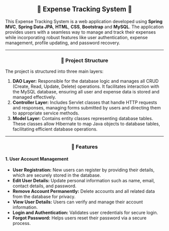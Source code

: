 <h2 align="center">🌟 Expense Tracking System 🌟</h2>

<p>This Expense Tracking System is a web application developed using <strong>Spring MVC</strong>, <strong>Spring Data JPA</strong>, <strong>HTML</strong>, <strong>CSS</strong>, <strong>Bootstrap</strong> and <strong>MySQL</strong>. The application provides users with a seamless way to manage and track their expenses while incorporating robust features like user authentication, expense management, profile updating, and password recovery.</p>

---

<h3 align="center">📂 Project Structure</h3>
<p>The project is structured into three main layers:</p>
<ol>
    <li><b>DAO Layer:</b> Responsible for the database logic and manages all CRUD (Create, Read, Update, Delete) operations. It facilitates interaction with the MySQL database, ensuring all user and expense data is stored and managed effectively.</li>
    <li><b>Controller Layer:</b> Includes Servlet classes that handle HTTP requests and responses, managing forms submitted by users and directing them to appropriate service methods.</li>
    <li><b>Model Layer:</b> Contains entity classes representing database tables. These classes allow Hibernate to map Java objects to database tables, facilitating efficient database operations.</li>
</ol>

---

<h3 align="center">🌟 Features</h3>

<h4>1. User Account Management</h4>
<ul>
    <li><b>User Registration:</b> New users can register by providing their details, which are securely stored in the database.</li>
    <li><b>Edit User Details:</b> Update personal information such as name, email, contact details, and password.</li>
    <li><b>Remove Account Permanently:</b> Delete accounts and all related data from the database for privacy.</li>
    <li><b>View User Details:</b> Users can verify and manage their account information.</li>
    <li><b>Login and Authentication:</b> Validates user credentials for secure login.</li>
    <li><b>Forgot Password:</b> Helps users reset their password via a secure process.</li>
</ul>
